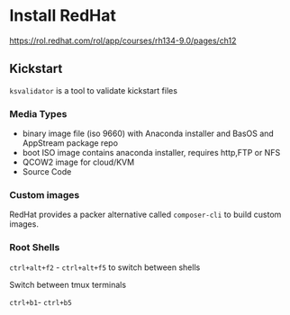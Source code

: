 # Install RedHat

https://rol.redhat.com/rol/app/courses/rh134-9.0/pages/ch12


## Kickstart

`ksvalidator` is a tool to validate kickstart files

### Media Types

- binary image file (iso 9660) with Anaconda installer and BasOS and AppStream package repo
- boot ISO image contains anaconda installer, requires http,FTP or NFS
- QCOW2 image for cloud/KVM
- Source Code

### Custom images

RedHat provides a packer alternative called `composer-cli` to build custom images. 

### Root Shells

`ctrl+alt+f2` - `ctrl+alt+f5` to switch between shells

Switch between tmux terminals

`ctrl+b1`- `ctrl+b5`